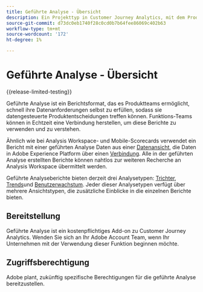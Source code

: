 ```yaml
---
title: Geführte Analyse - Übersicht
description: Ein Projekttyp in Customer Journey Analytics, mit dem Produktteams einfach Berichte und Einblicke generieren können.
source-git-commit: d73dc0eb1740f28c0cd0b7b64fee86069c402b63
workflow-type: tm+mt
source-wordcount: '172'
ht-degree: 1%

---
```


# Geführte Analyse - Übersicht

{{release-limited-testing}}

Geführte Analyse ist ein Berichtsformat, das es Produktteams ermöglicht, schnell ihre Datenanforderungen selbst zu erfüllen, sodass sie datengesteuerte Produktentscheidungen treffen können. Funktions-Teams können in Echtzeit eine Verbindung herstellen, um diese Berichte zu verwenden und zu verstehen.

Ähnlich wie bei Analysis Workspace- und Mobile-Scorecards verwendet ein Bericht mit einer geführten Analyse Daten aus einer [Datenansicht](../data-views/data-views.md), die Daten in Adobe Experience Platform über einen [Verbindung](../connections/overview.md). Alle in der geführten Analyse erstellten Berichte können nahtlos zur weiteren Recherche an Analysis Workspace übermittelt werden.

Geführte Analyseberichte bieten derzeit drei Analysetypen: [Trichter](analysis-types/funnel.md), [Trends](analysis-types/trends.md)und [Benutzerwachstum](analysis-types/user-growth.md). Jeder dieser Analysetypen verfügt über mehrere Ansichtstypen, die zusätzliche Einblicke in die einzelnen Berichte bieten.

## Bereitstellung

Geführte Analyse ist ein kostenpflichtiges Add-on zu Customer Journey Analytics. Wenden Sie sich an Ihr Adobe Account Team, wenn Ihr Unternehmen mit der Verwendung dieser Funktion beginnen möchte.

## Zugriffsberechtigung

Adobe plant, zukünftig spezifische Berechtigungen für die geführte Analyse bereitzustellen.

<!-- Once your organization is provisioned to use Guided Analysis, product profile administrators can grant access to this project type in the Adobe Admin Console.

1. Log in to the [Adobe admin console](https://adminconsole.adobe.com).
1. Select **[!UICONTROL Customer Journey Analytics]** in the list of products.
1. Select the desired product profile to edit permissions.
1. Click the **[!UICONTROL Permissions]** tab, then click **[!UICONTROL Edit]** under [!UICONTROL Reporting Tools].
1. Drag **[!UICONTROL Guided Analysis]** from the list of [!UICONTROL Available Permission Items] to the list of [!UICONTROL Included Permission Items].
1. Click **[!UICONTROL Save]**. -->
